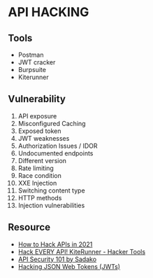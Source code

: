 # API HACKING
## Tools
- Postman
- JWT cracker
- Burpsuite
- Kiterunner

## Vulnerability
1. API exposure
2. Misconfigured Caching
3. Exposed token
4. JWT weaknesses
5. Authorization Issues / IDOR
6. Undocumented endpoints
7. Different version
8. Rate limiting
9. Race condition
10. XXE Injection
11. Switching content type
12. HTTP methods
13. Injection vulnerabilities

## Resource
- [How to Hack APIs in 2021](https://labs.detectify.com/2021/08/10/how-to-hack-apis-in-2021/)
- [Hack EVERY API! KiteRunner - Hacker Tools](https://www.youtube.com/watch?v=vrOXmxNZ3zQ)
- [API Security 101 by Sadako](https://www.youtube.com/watch?v=ijalD2NkRFg&t=13s)
- [Hacking JSON Web Tokens (JWTs)](https://medium.com/swlh/hacking-json-web-tokens-jwts-9122efe91e4a)
